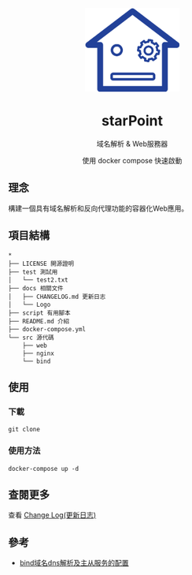 <p align="center">
    <img width="192px" src="./docs/Logo/Logo01.png" >
</p>
<h1 align="center"><b>starPoint</b></h1>

<p align="center">域名解析 & Web服務器</p>
<p align="center">使用 docker compose 快速啟動</p>

## 理念
構建一個具有域名解析和反向代理功能的容器化Web應用。

## 項目結構
```
*
├── LICENSE 開源證明
├── test 測試用
│   └── test2.txt
├── docs 相關文件
│   ├── CHANGELOG.md 更新日志
│   └── Logo
├── script 有用腳本
├── README.md 介紹
├── docker-compose.yml
└── src 源代碼
    ├── web
    ├── nginx 
    └── bind
```

## 使用
### 下載
```
git clone 
```

### 使用方法
```
docker-compose up -d
```

## 查閱更多
查看 [Change Log(更新日志)](docs/changelog.md) 

## 參考

- [bind域名dns解析及主从服务的配置](https://www.cnblogs.com/ssgeek/p/9220917.html)